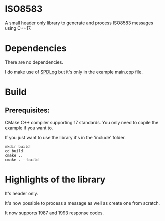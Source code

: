 # ISO8583
A small header only library to generate and process ISO8583 messages using C++17.

# Dependencies
There are no dependencies.

I do make use of [SPDLog](https://github.com/gabime/spdlog) but it's only in the example main.cpp file.

# Build
## Prerequisites:
  CMake
  C++ compiler supporting 17 standards.
  You only need to copile the example if you want to. 
  
  If you just want to use the library it's in the 'include' folder.

```
mkdir build
cd build
cmake ..
cmake . --build
```

# Highlights of the library
It's header only.

It's now possible to process a message as well as create one from scratch.

It now supports 1987 and 1993 response codes.
